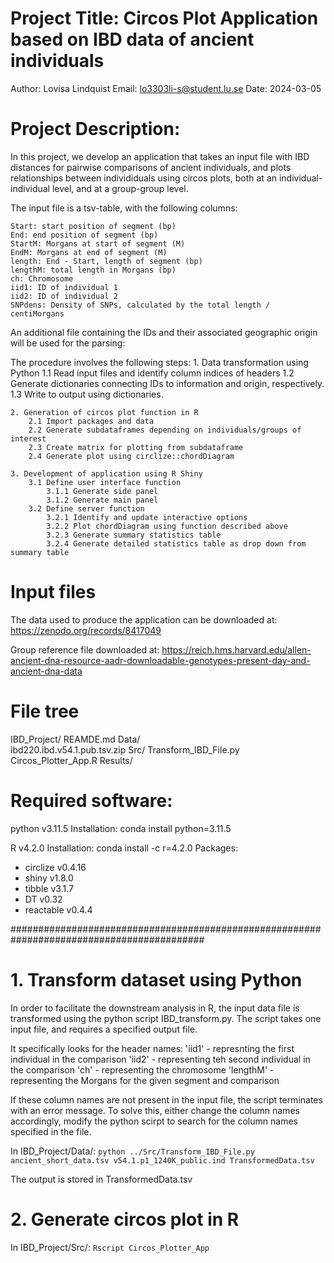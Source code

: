 
# Project Title: Circos Plot Application based on IBD data of ancient individuals

Author: Lovisa Lindquist
Email: lo3303li-s@student.lu.se
Date: 2024-03-05

# Project Description: 
In this project, we develop an application that takes an input file with IBD distances for pairwise comparisons of ancient individuals, and plots relationships between individiduals using circos plots, both at an individual-individual level, and at a group-group level. 

The input file is a tsv-table, with the following columns:

    Start: start position of segment (bp)
    End: end position of segment (bp)
    StartM: Morgans at start of segment (M)
    EndM: Morgans at end of segment (M)
    length: End - Start, length of segment (bp)
    lengthM: total length in Morgans (bp)
    ch: Chromosome
    iid1: ID of individual 1
    iid2: ID of individual 2
    SNPdens: Density of SNPs, calculated by the total length / centiMorgans
An additional file containing the IDs and their associated geographic origin will be used for the parsing:

The procedure involves the following steps:
    1. Data transformation using Python
        1.1 Read input files and identify column indices of headers
        1.2 Generate dictionaries connecting IDs to information and origin, respectively.
        1.3 Write to output using dictionaries.

    2. Generation of circos plot function in R
        2.1 Import packages and data
        2.2 Generate subdataframes depending on individuals/groups of interest
        2.3 Create matrix for plotting from subdataframe 
        2.4 Generate plot using circlize::chordDiagram

    3. Development of application using R Shiny
        3.1 Define user interface function
            3.1.1 Generate side panel
            3.1.2 Generate main panel
        3.2 Define server function
            3.2.1 Identify and update interactive options
            3.2.2 Plot chordDiagram using function described above
            3.2.3 Generate summary statistics table
            3.2.4 Generate detailed statistics table as drop down from summary table

# Input files
The data used to produce the application can be downloaded at:
https://zenodo.org/records/8417049 

Group reference file downloaded at:
https://reich.hms.harvard.edu/allen-ancient-dna-resource-aadr-downloadable-genotypes-present-day-and-ancient-dna-data

# File tree
IBD_Project/
    REAMDE.md
    Data/  
        ibd220.ibd.v54.1.pub.tsv.zip
    Src/
        Transform_IBD_File.py
        Circos_Plotter_App.R
    Results/

# Required software:

python v3.11.5
Installation:
conda install python=3.11.5

R v4.2.0
Installation:
conda install -c r=4.2.0
Packages:
- circlize v0.4.16
- shiny v1.8.0
- tibble v3.1.7
- DT v0.32
- reactable v0.4.4

###########################################################################################


# 1. Transform dataset using Python

In order to facilitate the downstream analysis in R, the input data file is transformed using the python script IBD_transform.py. 
The script takes one input file, and requires a specified output file. 

It specifically looks for the header names:
    'iid1' - represnting the first individual in the comparison
    'iid2' - representing teh second individual in the comparison
    'ch' - representing the chromosome
    'lengthM' - representing the Morgans for the given segment and comparison

If these column names are not present in the input file, the script terminates with an error message. 
To solve this, either change the column names accordingly, modify the python scirpt to search for the column names specified in the file. 

In IBD_Project/Data/:
`python ../Src/Transform_IBD_File.py ancient_short_data.tsv v54.1.p1_1240K_public.ind TransformedData.tsv`

The output is stored in TransformedData.tsv

# 2. Generate circos plot in R
In IBD_Project/Src/:
`Rscript Circos_Plotter_App` 
